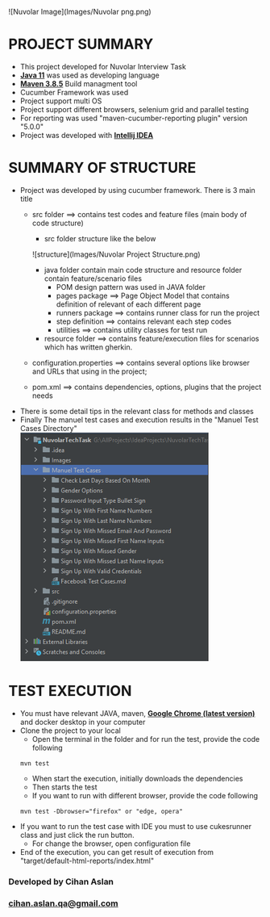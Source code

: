 ![Nuvolar Image](Images/Nuvolar png.png)

# PROJECT SUMMARY
* This project developed for Nuvolar Interview Task
* **[Java 11](https://www.oracle.com/tr/java/technologies/javase/jdk11-archive-downloads.html)** was used as developing language
* **[Maven 3.8.5](https://maven.apache.org/download.cgi)** Build managment tool
* Cucumber Framework was used
* Project support multi OS
* Project support different browsers, selenium grid and parallel testing
* For reporting was used "maven-cucumber-reporting plugin" version "5.0.0"
* Project was developed with **[Intellij IDEA](https://www.jetbrains.com/idea/download/#section=windows)**


# SUMMARY OF STRUCTURE
* Project was developed by using cucumber framework. There is 3 main title
  * src folder ==> contains test codes and feature files (main body of code structure)
    * src folder structure like the below
    
    ![structure](Images/Nuvolar Project Structure.png)
    
    * java folder contain main code structure and resource folder contain feature/scenario files
      * POM design pattern was used in JAVA folder
      * pages package ==> Page Object Model that contains definition of relevant of each different page
      * runners package ==> contains runner class for run the project
      * step definition ==> contains relevant each step codes
      * utilities ==> contains utility classes for test run 
    * resource folder ==> contains feature/execution files for scenarios which has written gherkin.
  * configuration.properties ==> contains several options like browser and URLs that using in the project;
  * pom.xml ==> contains dependencies, options, plugins that the project needs
* There is some detail tips in the relevant class for methods and classes
* Finally The manuel test cases and execution results in the "Manuel Test Cases Directory"
![Manuel Tests](Images/ManuelTests.png)

# TEST EXECUTION
* You must have relevant JAVA, maven, **[Google Chrome (latest version)](https://www.google.com/chrome/?brand=CHBD&gclid=Cj0KCQjwr-SSBhC9ARIsANhzu15P0PA-n9Zp4NpxKaOHVGtBD1TZQH0HlQQE6hUfsOFAU1nf-Rzdlf4aAoTJEALw_wcB&gclsrc=aw.ds)** and docker desktop in your computer
* Clone the project to your local
  * Open the terminal in the folder and for run the test, provide the code following
  ```
  mvn test
  ```
    * When start the execution, initially downloads the dependencies
    * Then starts the test
    * If you want to run with different browser, provide the code following
  ``` 
  mvn test -Dbrowser="firefox" or "edge, opera"  
  ```
* If you want to run the test case with IDE you must to use cukesrunner class and just click the run button.
  * For change the browser, open configuration file
* End of the execution, you can get result of execution from "target/default-html-reports/index.html"

### Developed by Cihan Aslan 
### cihan.aslan.qa@gmail.com